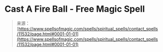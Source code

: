 <!--yml
category: 未分类
date: 2024-06-12 18:48:49
-->

# Cast A Fire Ball - Free Magic Spell

> 来源：[https://www.spellsofmagic.com/spells/spiritual_spells/contact_spells/11532/page.html#0001-01-01](https://www.spellsofmagic.com/spells/spiritual_spells/contact_spells/11532/page.html#0001-01-01)